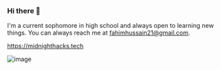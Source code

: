 ### Hi there 👋

I'm a current sophomore in high school and always open to learning new things.
You can always reach me at fahimhussain21@gmail.com.


https://midnighthacks.tech



![image](https://user-images.githubusercontent.com/62032183/140004905-090c4663-96d5-4b7b-ae55-4a0b4839db7d.png)


<!--
**frykher/frykher** is a ✨ _special_ ✨ repository because its `README.md` (this file) appears on your GitHub profile.

Here are some ideas to get you started:

- 🔭 I’m currently working on ...
- 🌱 I’m currently learning ...
- 👯 I’m looking to collaborate on ...
- 🤔 I’m looking for help with ...
- 💬 Ask me about ...
- 📫 How to reach me: ...
- 😄 Pronouns: ...
- ⚡ Fun fact: ...
-->
